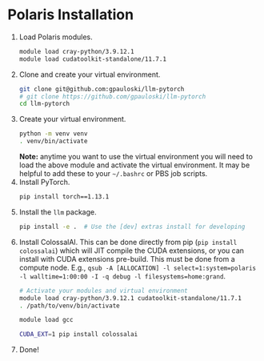 # Polaris Installation

1. Load Polaris modules.
   ```bash
   module load cray-python/3.9.12.1
   module load cudatoolkit-standalone/11.7.1
   ```
2. Clone and create your virtual environment.
   ```bash
   git clone git@github.com:gpauloski/llm-pytorch
   # git clone https://github.com/gpauloski/llm-pytorch
   cd llm-pytorch
   ```
3. Create your virtual environment.
   ```bash
   python -m venv venv
   . venv/bin/activate
   ```
   **Note:** anytime you want to use the virtual environment you will need to
   load the above module and activate the virtual environment. It may be
   helpful to add these to your `~/.bashrc` or PBS job scripts.
3. Install PyTorch.
   ```bash
   pip install torch==1.13.1
   ```
4. Install the `llm` package.
   ```bash
   pip install -e .  # Use the [dev] extras install for developing
   ```
5. Install ColossalAI.
   This can be done directly from pip (`pip install colossalai`) which will
   JIT compile the CUDA extensions, or you can install with CUDA extensions
   pre-build.
   This must be done from a compute node.
   E.g., `qsub -A [ALLOCATION] -l select=1:system=polaris -l walltime=1:00:00 -I -q debug -l filesystems=home:grand`.
   ```bash
   # Activate your modules and virtual environment
   module load cray-python/3.9.12.1 cudatoolkit-standalone/11.7.1
   . /path/to/venv/bin/activate

   module load gcc

   CUDA_EXT=1 pip install colossalai
   ```
6. Done!
